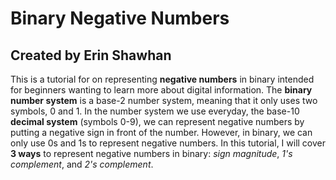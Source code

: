 # Binary Negative Numbers
## Created by Erin Shawhan
This is a tutorial for on representing **negative numbers** in binary intended for beginners wanting to learn more about digital information. The **binary number system** is a base-2 number system, meaning that it only uses two symbols, 0 and 1. In the number system we use everyday, the base-10 **decimal system** (symbols 0-9), we can represent negative numbers by putting a negative sign in front of the number. However, in binary, we can only use 0s and 1s to represent negative numbers. In this tutorial, I will cover **3 ways** to represent negative numbers in binary: *sign magnitude*, *1's complement*, and *2's complement*.

